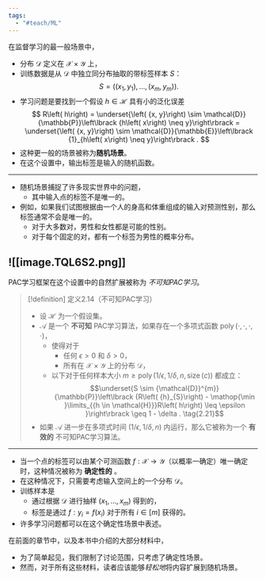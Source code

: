 ```yaml
---
tags:
  - "#teach/ML"
---
```


在监督学习的最一般场景中，
- 分布 $\mathcal{D}$ 定义在 $\mathcal{X} \times \mathcal{Y}$ 上，
- 训练数据是从 $\mathcal{D}$ 中独立同分布抽取的带标签样本 $S$：
$$
S = \left( {\left( {{x}_{1},{y}_{1}}\right) ,\ldots ,\left( {{x}_{m},{y}_{m}}\right) }\right) .
$$
- 学习问题是要找到一个假设 $h \in \mathcal{H}$ 具有小的泛化误差
$$
R\left( h\right) = \underset{\left( {x, y}\right) \sim \mathcal{D}}{\mathbb{P}}\left\lbrack {h\left( x\right) \neq y}\right\rbrack = \underset{\left( {x, y}\right) \sim \mathcal{D}}{\mathbb{E}}\left\lbrack {1}_{h\left( x\right) \neq y}\right\rbrack .
$$
- 这种更一般的场景被称为**随机场景**。
- 在这个设置中，输出标签是输入的随机函数。

---

- 随机场景捕捉了许多现实世界中的问题，
	- 其中输入点的标签不是唯一的。
- 例如，如果我们试图根据由一个人的身高和体重组成的输入对预测性别，那么标签通常不会是唯一的。
	- 对于大多数对，男性和女性都是可能的性别。
	- 对于每个固定的对，都有一个标签为男性的概率分布。

![[image.TQL6S2.png]]
---

PAC学习框架在这个设置中的自然扩展被称为 *不可知PAC学习*。

> [!definition] 定义2.14（不可知PAC学习）
> - 设 $\mathcal{H}$ 为一个假设集。
> - $\mathcal{A}$ 是一个 **不可知** PAC学习算法，如果存在一个多项式函数 $\operatorname{poly} \left( {\cdot ,\cdot ,\cdot , \cdot }\right)$， 
> 	- 使得对于
> 		- 任何 $\epsilon > 0$ 和 $\delta > 0$，
> 		- 所有在 $\mathcal{X} \times \mathcal{Y}$ 上的分布 $\mathcal{D}$，
> 	- 以下对于任何样本大小 $m \geq \operatorname{poly}\left( {1/\epsilon ,1/\delta, n,\operatorname{size}\left( c\right) }\right)$ 都成立：
> $$\underset{S \sim {\mathcal{D}}^{m}}{\mathbb{P}}\left\lbrack {R\left( {h}_{S}\right) - \mathop{\min }\limits_{{h \in \mathcal{H}}}R\left( h\right) \leq \epsilon }\right\rbrack \geq 1 - \delta . \tag{2.21}$$
> - 如果 $\mathcal{A}$ 进一步在多项式时间 $\left( {1/\epsilon ,1/\delta, n}\right)$ 内运行，那么它被称为一个 **有效的** 不可知PAC学习算法。

---

- 当一个点的标签可以由某个可测函数 $f : \mathcal{X} \rightarrow \mathcal{Y}$（以概率一确定）唯一确定时，这种情况被称为 **确定性的** 。
- 在这种情况下，只需要考虑输入空间上的一个分布 $\mathcal{D}$。
- 训练样本是
	- 通过根据 $\mathcal{D}$ 进行抽样 $\left( {{x}_{1},\ldots ,{x}_{m}}\right)$ 得到的，
	- 标签是通过 $f : {y}_{i} = f\left( {x}_{i}\right)$ 对于所有 $i \in \left\lbrack m\right\rbrack$ 获得的。
- 许多学习问题都可以在这个确定性场景中表述。

在前面的章节中，以及本书中介绍的大部分材料中，
- 为了简单起见，我们限制了讨论范围，只考虑了确定性场景。
- 然而，对于所有这些材料，读者应该能够*轻松地*将内容扩展到随机场景。